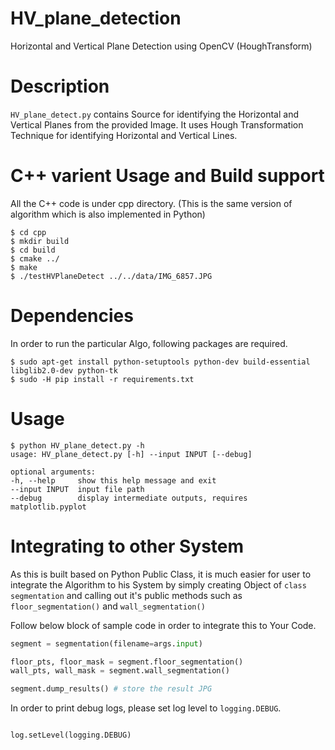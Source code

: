 # HV_plane_detection
Horizontal and Vertical Plane Detection using OpenCV (HoughTransform)


# Description

`HV_plane_detect.py` contains Source for identifying the Horizontal and Vertical Planes from the provided Image. It uses Hough Transformation Technique for identifying Horizontal and Vertical Lines.


# C++ varient Usage and Build support

All the C++ code is under cpp directory. (This is the same version of algorithm which is also implemented in Python)

    $ cd cpp
    $ mkdir build
    $ cd build
    $ cmake ../
    $ make
    $ ./testHVPlaneDetect ../../data/IMG_6857.JPG


# Dependencies

In order to run the particular Algo, following packages are required.

    $ sudo apt-get install python-setuptools python-dev build-essential libglib2.0-dev python-tk
    $ sudo -H pip install -r requirements.txt

# Usage

    $ python HV_plane_detect.py -h
    usage: HV_plane_detect.py [-h] --input INPUT [--debug]

    optional arguments:
    -h, --help     show this help message and exit
    --input INPUT  input file path
    --debug        display intermediate outputs, requires matplotlib.pyplot


# Integrating to other System

As this is built based on Python Public Class, it is much easier for user to integrate the Algorithm to his System by simply creating Object of `class segmentation` and calling out it's public methods such as `floor_segmentation()` and `wall_segmentation()`

Follow below block of sample code in order to integrate this to Your Code.

```Python
segment = segmentation(filename=args.input)

floor_pts, floor_mask = segment.floor_segmentation()
wall_pts, wall_mask = segment.wall_segmentation()

segment.dump_results() # store the result JPG
```

In order to print debug logs, please set log level to `logging.DEBUG`.

```Python

log.setLevel(logging.DEBUG)
```